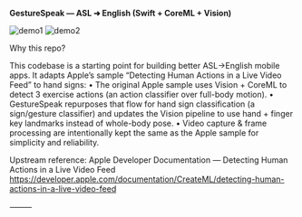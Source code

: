 **GestureSpeak — ASL ➜ English (Swift + CoreML + Vision)**

![demo1](https://github.com/user-attachments/assets/ff8570f6-34c3-44b4-a28e-28c778c1cd45)              ![demo2](https://github.com/user-attachments/assets/f79f3612-facd-4142-9df6-c588da21b834)


Why this repo?

This codebase is a starting point for building better ASL→English mobile apps. It adapts Apple’s sample “Detecting Human Actions in a Live Video Feed” to hand signs:
	•	The original Apple sample uses Vision + CoreML to detect 3 exercise actions (an action classifier over full-body motion).
	•	GestureSpeak repurposes that flow for hand sign classification (a sign/gesture classifier) and updates the Vision pipeline to use hand + finger key landmarks instead of whole-body pose.
	•	Video capture & frame processing are intentionally kept the same as the Apple sample for simplicity and reliability.

Upstream reference: Apple Developer Documentation — Detecting Human Actions in a Live Video Feed
https://developer.apple.com/documentation/CreateML/detecting-human-actions-in-a-live-video-feed

⸻

